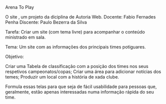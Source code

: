 Arena To Play

O site ‚ um projeto da diciplina de Autoria Web.
Docente: Fabio Fernades Penha
Discente: Paulo Bezerra da Silva

Tarefa: Criar um site (com tema livre) para acompanhar o conteúdo ministrado em sala.

Tema: Um site com as informações dos principais times potiguares.

Objetivo: 

Criar uma Tabela de classificação com a posição dos times nos seus respetivos campeonatos/copas;
Criar uma área para adicionar notícias dos temes;
Produzir um local com a história de xada clube.

Formula essas telas para que seja de fácil usabilidade para pessoas que, geralmente, estão apenas interessadas numa informação rápida do seu time.
